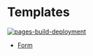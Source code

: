 # Templates

[![pages-build-deployment](https://github.com/adrian2793/templates/actions/workflows/pages/pages-build-deployment/badge.svg?event=check_run)](https://github.com/adrian2793/templates/actions/workflows/pages/pages-build-deployment)

- [Form](https://adrian2793.github.io/templates/form/index.html)
